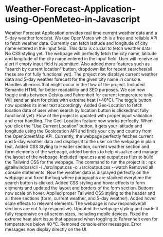 # Weather-Forecast-Application-using-OpenMeteo-in-Javascript
Weather Forecast Application provides real time current weather data and a 5-day weather forecast.
We use OpenMeteo which is a free and reliable API to fetch weather data. Currently can fetch latitude and longitude of city name entered in the input field. This data is crucial to fetch weather data. No CSS styling yet.
The webpage will perfectly fetch the city name, latitude and longitude of the city name entered in the input field. User will receive an alert if empty input field is submitted. Also added more features such as "search by current location" button, dropdown list for recent searches(all these are not fully functional yet).
The project now displays current weather data and 5-day weather forecast for the given city name in console. Handles all errors that might occur in the flow of the project.
Included Semantic HTML for better readability and SEO purposes.
We can now toggle units between Celsius and Fahrenheit for current temperature only. Will send an alert for cities with extreme heat (>40°C).
The toggle button now updates its inner text accordingly.
Added Geo-Location to fetch location data of user when search by location button is clicked(not fully functional yet). Flow of the project is updated with proper input validation and error handling.
The Geo-Location feature now works perfectly. When you click the “Use Current Location” button, it gets your latitude and longitude using the Geolocation API and finds your city and country from the OpenStreetMap API.
Currently, the webpage perfectly fetches current and 5-day weather data and displays it to the user on the webpage in plain text.
Added CSS Styling to Header section, current weather section and form elements of the webpage, added borders to help visualize and manage the layout of the webpage.
Included input.css and output.css files to build the Tailwind CSS for the webpage. The command to run the project is :
npx @tailwindcss/cli -i ./src/input.css -o ./src/output.css --watch
Removed all console statements. Now the weather data is displayed perfectly on the webpage and fixed the bug where paragraphs are stacked everytime the search button is clicked.
Added CSS styling and hover effects to form elements and updated the layout and borders of the form section. Buttons now scale on hover.
Applied proper Tailwind CSS styling to the header and all three sections (form, current weather, and 5-day weather). Added hover scale effects to relevant elements. The webpage is now responsive(all sections are not fully responsive).
Updated the webpage styling and made it fully responsive on all screen sizes, including mobile devices. Fixed the extreme heat alert issue that appeared when toggling to Fahrenheit even for temperatures below 40 °C. Removed console error messages. Error messages now display directly on the UI.
